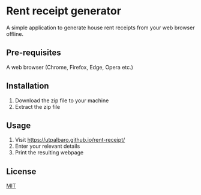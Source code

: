 # Rent receipt generator
A simple application to generate house rent receipts from your web browser offline.

## Pre-requisites
A web browser (Chrome, Firefox, Edge, Opera etc.)

## Installation
1. Download the zip file to your machine
2. Extract the zip file

## Usage
1. Visit https://utpalbaro.github.io/rent-receipt/
2. Enter your relevant details
3. Print the resulting webpage

## License
[MIT](https://opensource.org/licenses/MIT)
